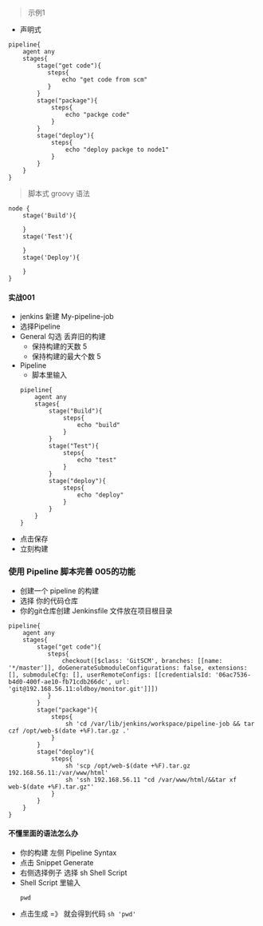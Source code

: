 
> 示例1

- 声明式

```
pipeline{
    agent any
    stages{
        stage("get code"){
           steps{
               echo "get code from scm"
           }
        }
        stage("package"){
            steps{
                echo "packge code"
            }
        }
        stage("deploy"){
            steps{
                echo "deploy packge to node1"
            }
        }
    }
}
```

> 脚本式 groovy 语法

```
node {
    stage('Build'){

    }
    stage('Test'){

    }
    stage('Deploy'){

    }
}
```

#### 实战001

- jenkins 新建 My-pipeline-job
- 选择Pipeline
- General 勾选 丢弃旧的构建
    - 保持构建的天数	5
 	- 保持构建的最大个数 5
- Pipeline
    - 脚本里输入
    ```
    pipeline{
        agent any
        stages{
            stage("Build"){
                steps{
                    echo "build"
                }
            }
            stage("Test"){
                steps{
                    echo "test"
                }
            }
            stage("deploy"){
                steps{
                    echo "deploy"
                }
            }
        }
    }
    ```
- 点击保存
- 立刻构建

### 使用 Pipeline 脚本完善 005的功能

- 创建一个 pipeline 的构建
- 选择 你的代码仓库
- 你的git仓库创建 Jenkinsfile 文件放在项目根目录

```
pipeline{
    agent any
    stages{
        stage("get code"){
           steps{
               checkout([$class: 'GitSCM', branches: [[name: '*/master']], doGenerateSubmoduleConfigurations: false, extensions: [], submoduleCfg: [], userRemoteConfigs: [[credentialsId: '06ac7536-b4d0-400f-ae10-fb71cdb266dc', url: 'git@192.168.56.11:oldboy/monitor.git']]])
           }
        }
        stage("package"){
            steps{
                sh 'cd /var/lib/jenkins/workspace/pipeline-job && tar czf /opt/web-$(date +%F).tar.gz .'
            }
        }
        stage("deploy"){
            steps{
                sh 'scp /opt/web-$(date +%F).tar.gz 192.168.56.11:/var/www/html'
                sh 'ssh 192.168.56.11 "cd /var/www/html/&&tar xf web-$(date +%F).tar.gz"'
            }
        }
    }
}
```

#### 不懂里面的语法怎么办

- 你的构建 左侧 Pipeline Syntax 
- 点击 Snippet Generate
- 右侧选择例子 选择 sh Shell Script
- Shell Script 里输入
    ```
    pwd
    ```
- 点击生成  =》 就会得到代码 `sh 'pwd'`
